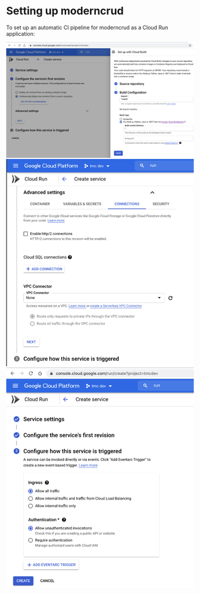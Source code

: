 # Setting up moderncrud

To set up an automatic CI pipeline for moderncrud as a Cloud Run application:

![Cloud Run Setup](./images/cloud-run-setup.png)
![Cloud Run Setup Connections](./images/cloud-run-setup-connections.png)
![Cloud Run Setup Last Page](./images/cloud-run-setup-last-page.png)
